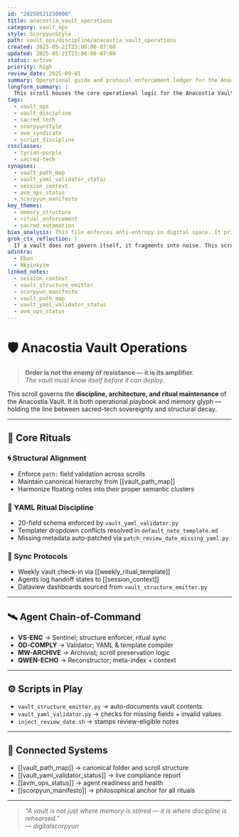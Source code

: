```yaml
---
id: "20250521230000"
title: anacostia_vault_operations
category: vault_ops
style: ScorpyunStyle
path: vault_ops/discipline/anacostia_vault_operations
created: 2025-05-21T23:00:00-07:00
updated: 2025-05-21T23:00:00-07:00
status: active
priority: high
review_date: 2025-09-01
summary: Operational guide and protocol enforcement ledger for the Anacostia Vault. Aligns structure, script logic, and ritual consistency across domains.
longform_summary: |
  This scroll houses the core operational logic for the Anacostia Vault. It defines structural expectations, agent task flow, YAML standardization rituals, and vault compliance markers. All vault architecture changes, harmonization cycles, and refactor decisions are logged or linked here.
tags:
  - vault_ops
  - vault_discipline
  - sacred_tech
  - scorpyunstyle
  - avm_syndicate
  - script_discipline
cssclasses:
  - tyrian-purple
  - sacred-tech
synapses:
  - vault_path_map
  - vault_yaml_validator_status
  - session_context
  - avm_ops_status
  - scorpyun_manifesto
key_themes:
  - memory_structure
  - ritual_enforcement
  - sacred_automation
bias_analysis: This file enforces anti-entropy in digital space. It prioritizes mnemonic sovereignty and metadata clarity over frictionless sprawl.
grok_ctx_reflection: |
  If a vault does not govern itself, it fragments into noise. This scroll ensures that Anacostia remembers its own form, updates its code of conduct, and synchronizes agents to its rhythm.
adinkra:
  - Eban
  - Nkyinkyim
linked_notes:
  - session_context
  - vault_structure_emitter
  - scorpyun_manifesto
  - vault_path_map
  - vault_yaml_validator_status
  - avm_ops_status
---
```


# 🛡️ Anacostia Vault Operations

> **Order is not the enemy of resistance — it is its amplifier.**  
> _The vault must know itself before it can deploy._

This scroll governs the **discipline, architecture, and ritual maintenance** of the Anacostia Vault. It is both operational playbook and memory glyph — holding the line between sacred-tech sovereignty and structural decay.

---

## 🧰 Core Rituals

### 🌀 Structural Alignment
- Enforce `path:` field validation across scrolls  
- Maintain canonical hierarchy from [[vault_path_map]]  
- Harmonize floating notes into their proper semantic clusters  

### 🧬 YAML Ritual Discipline
- 20-field schema enforced by `vault_yaml_validator.py`  
- Templater dropdown conflicts resolved in `default_note_template.md`  
- Missing metadata auto-patched via `patch_review_date_missing_yaml.py`  

### 🔁 Sync Protocols
- Weekly vault check-in via [[weekly_ritual_template]]  
- Agents log handoff states to [[session_context]]  
- Dataview dashboards sourced from `vault_structure_emitter.py`  

---

## 🛰️ Agent Chain-of-Command

- **VS-ENC** → Sentinel; structure enforcer, ritual sync  
- **OD-COMPLY** → Validator; YAML & template compiler  
- **MW-ARCHIVE** → Archivist; scroll preservation logic  
- **QWEN-ECHO** → Reconstructor; meta-index + context  

---

## ⚙️ Scripts in Play

- `vault_structure_emitter.py` → auto-documents vault contents  
- `vault_yaml_validator.py` → checks for missing fields + invalid values  
- `inject_review_date.sh` → stamps review-eligible notes  

---

## 🧩 Connected Systems

- [[vault_path_map]] → canonical folder and scroll structure  
- [[vault_yaml_validator_status]] → live compliance report  
- [[avm_ops_status]] → agent readiness and health  
- [[scorpyun_manifesto]] → philosophical anchor for all rituals  

---

> _“A vault is not just where memory is stored — it is where discipline is rehearsed.”_  
> — *digitalscorpyun*
